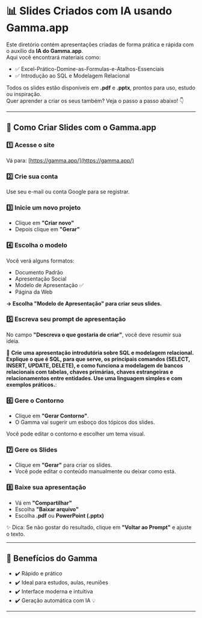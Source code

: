 # 📊 Slides Criados com IA usando Gamma.app

Este diretório contém apresentações criadas de forma prática e rápida com o auxílio da **IA do Gamma.app**.  
Aqui você encontrará materiais como:

- ✅ Excel-Prático-Domine-as-Formulas-e-Atalhos-Essenciais  
- ✅ Introdução ao SQL e Modelagem Relacional  

Todos os slides estão disponíveis em **.pdf** e **.pptx**, prontos para uso, estudo ou inspiração.  
Quer aprender a criar os seus também? Veja o passo a passo abaixo! 👇

---

## 🚀 Como Criar Slides com o Gamma.app

### 1️⃣ Acesse o site

Vá para: [https://gamma.app/](https://gamma.app/)

### 2️⃣ Crie sua conta

Use seu e-mail ou conta Google para se registrar.

### 3️⃣ Inicie um novo projeto

- Clique em **"Criar novo"**
- Depois clique em **"Gerar"**

### 4️⃣ Escolha o modelo

Você verá alguns formatos:
- Documento Padrão
- Apresentação Social
- Modelo de Apresentação ✅
- Página da Web

**→ Escolha "Modelo de Apresentação" para criar seus slides.**

### 5️⃣ Escreva seu prompt de apresentação

No campo **"Descreva o que gostaria de criar"**, você deve resumir sua ideia.

📌 **Crie uma apresentação introdutória sobre SQL e modelagem relacional. Explique o que é SQL, para que serve, os principais comandos (SELECT, INSERT, UPDATE, DELETE), e como funciona a modelagem de bancos relacionais com tabelas, chaves primárias, chaves estrangeiras e relacionamentos entre entidades. Use uma linguagem simples e com exemplos práticos.**:  

### 6️⃣ Gere o Contorno

- Clique em **"Gerar Contorno"**.
- O Gamma vai sugerir um esboço dos tópicos dos slides.

Você pode editar o contorno e escolher um tema visual.

### 7️⃣ Gere os Slides

- Clique em **"Gerar"** para criar os slides.
- Você pode editar o conteúdo manualmente ou deixar como está.

### 8️⃣ Baixe sua apresentação

- Vá em **"Compartilhar"**
- Escolha **"Baixar arquivo"**
- Escolha **.pdf** ou **PowerPoint (.pptx)**

✨ Dica: Se não gostar do resultado, clique em **"Voltar ao Prompt"** e ajuste o texto.

---

## 🧠 Benefícios do Gamma

- ✔️ Rápido e prático  
- ✔️ Ideal para estudos, aulas, reuniões  
- ✔️ Interface moderna e intuitiva  
- ✔️ Geração automática com IA 💡

---